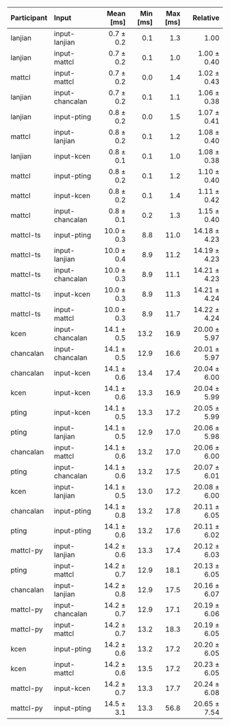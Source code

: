 | Participant | Input | Mean [ms] | Min [ms] | Max [ms] | Relative |
|:---|:---|---:|---:|---:|---:|
| lanjian | input-lanjian | 0.7 ± 0.2 | 0.1 | 1.3 | 1.00 |
| lanjian | input-mattcl | 0.7 ± 0.2 | 0.1 | 1.0 | 1.00 ± 0.40 |
| mattcl | input-mattcl | 0.7 ± 0.2 | 0.0 | 1.4 | 1.02 ± 0.43 |
| lanjian | input-chancalan | 0.7 ± 0.2 | 0.1 | 1.1 | 1.06 ± 0.38 |
| lanjian | input-pting | 0.8 ± 0.2 | 0.0 | 1.5 | 1.07 ± 0.41 |
| mattcl | input-lanjian | 0.8 ± 0.2 | 0.1 | 1.2 | 1.08 ± 0.40 |
| lanjian | input-kcen | 0.8 ± 0.1 | 0.1 | 1.0 | 1.08 ± 0.38 |
| mattcl | input-pting | 0.8 ± 0.2 | 0.1 | 1.2 | 1.10 ± 0.40 |
| mattcl | input-kcen | 0.8 ± 0.2 | 0.1 | 1.4 | 1.11 ± 0.42 |
| mattcl | input-chancalan | 0.8 ± 0.1 | 0.2 | 1.3 | 1.15 ± 0.40 |
| mattcl-ts | input-pting | 10.0 ± 0.3 | 8.8 | 11.0 | 14.18 ± 4.23 |
| mattcl-ts | input-lanjian | 10.0 ± 0.4 | 8.9 | 11.2 | 14.19 ± 4.23 |
| mattcl-ts | input-chancalan | 10.0 ± 0.3 | 8.9 | 11.1 | 14.21 ± 4.23 |
| mattcl-ts | input-kcen | 10.0 ± 0.3 | 8.9 | 11.3 | 14.21 ± 4.24 |
| mattcl-ts | input-mattcl | 10.0 ± 0.3 | 8.9 | 11.7 | 14.22 ± 4.24 |
| kcen | input-chancalan | 14.1 ± 0.5 | 13.2 | 16.9 | 20.00 ± 5.97 |
| chancalan | input-chancalan | 14.1 ± 0.5 | 12.9 | 16.6 | 20.01 ± 5.97 |
| chancalan | input-kcen | 14.1 ± 0.6 | 13.4 | 17.4 | 20.04 ± 6.00 |
| kcen | input-kcen | 14.1 ± 0.6 | 13.3 | 16.9 | 20.04 ± 5.99 |
| pting | input-kcen | 14.1 ± 0.5 | 13.3 | 17.2 | 20.05 ± 5.99 |
| pting | input-lanjian | 14.1 ± 0.5 | 12.9 | 17.0 | 20.06 ± 5.98 |
| chancalan | input-mattcl | 14.1 ± 0.6 | 13.2 | 17.0 | 20.06 ± 6.00 |
| pting | input-chancalan | 14.1 ± 0.6 | 13.2 | 17.5 | 20.07 ± 6.01 |
| kcen | input-lanjian | 14.1 ± 0.5 | 13.0 | 17.2 | 20.08 ± 6.00 |
| chancalan | input-pting | 14.1 ± 0.8 | 13.2 | 17.8 | 20.11 ± 6.05 |
| pting | input-pting | 14.1 ± 0.6 | 13.2 | 17.6 | 20.11 ± 6.02 |
| mattcl-py | input-lanjian | 14.2 ± 0.6 | 13.3 | 17.4 | 20.12 ± 6.03 |
| pting | input-mattcl | 14.2 ± 0.7 | 12.9 | 18.1 | 20.13 ± 6.05 |
| chancalan | input-lanjian | 14.2 ± 0.8 | 12.9 | 17.5 | 20.16 ± 6.07 |
| mattcl-py | input-chancalan | 14.2 ± 0.7 | 12.9 | 17.1 | 20.19 ± 6.06 |
| mattcl-py | input-mattcl | 14.2 ± 0.7 | 13.2 | 18.3 | 20.19 ± 6.05 |
| kcen | input-pting | 14.2 ± 0.6 | 13.2 | 17.2 | 20.20 ± 6.05 |
| kcen | input-mattcl | 14.2 ± 0.6 | 13.5 | 17.2 | 20.23 ± 6.05 |
| mattcl-py | input-kcen | 14.2 ± 0.7 | 13.3 | 17.7 | 20.24 ± 6.08 |
| mattcl-py | input-pting | 14.5 ± 3.1 | 13.3 | 56.8 | 20.65 ± 7.54 |
